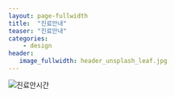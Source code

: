 ```yaml
---
layout: page-fullwidth
title:  "진료안내"
teaser: "진료안내"
categories:
    - design
header:
   image_fullwidth: header_unsplash_leaf.jpg
---
```


<!--more-->
<div class="row">
  <div class="small-11 small-centered columns">
  <img src="{{ site.urlimg }}time.png" alt="진료안시간">
  
  </div>
</div>

